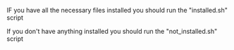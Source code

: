 IF you have all the necessary files installed you should run the "installed.sh" script

If you don't have anything installed you should run the "not_installed.sh" script
